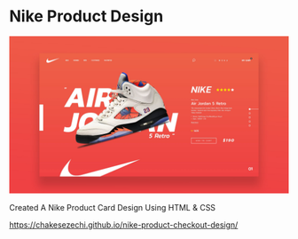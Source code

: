 # Nike Product Design

![Design preview for the Nike Product Card Design](images/Nike-Design.jpg)

Created A Nike Product Card Design Using HTML & CSS

https://chakesezechi.github.io/nike-product-checkout-design/
